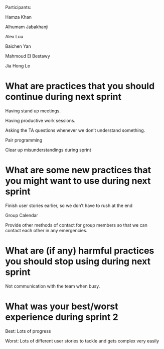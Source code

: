 Participants:

Hamza Khan

Alhumam Jabakhanji

Alex Luu

Baichen Yan

Mahmoud El Bestawy

Jia Hong Le

# What are practices that you should continue during next sprint


Having stand up meetings.

Having productive work sessions.

Asking the TA questions whenever we don’t understand something.

Pair programming

Clear up misunderstandings during sprint




# What are some new practices that you might want to use during next sprint

Finish user stories earlier, so we don’t have to rush at the end

Group Calendar

Provide other methods of contact for group members so that we can contact each other in any emergencies. 

# What are (if any) harmful practices you should stop using during next sprint

Not communication with the team when busy.

# What was your best/worst experience during sprint 2

Best: Lots of progress

Worst: Lots of different user stories to tackle and gets complex very easily


